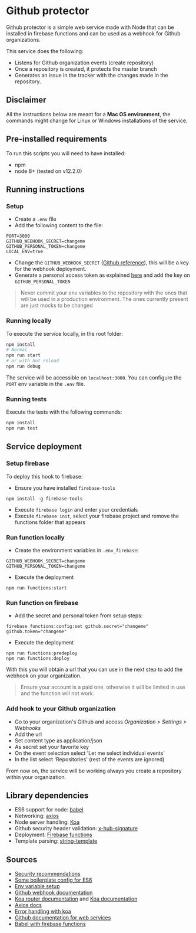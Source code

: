 # Github protector

Github protector is a simple web service made with Node that can be installed
in firebase functions and can be used as a webhook for Github organizations.

This service does the following:
- Listens for Github organization events (create repository)
- Once a repository is created, it protects the master branch
- Generates an issue in the tracker with the changes made in the repository.

## Disclaimer
All the instructions below are meant for a **Mac OS environment**, the commands might change
for Linux or Windows installations of the service.

## Pre-installed requirements

To run this scripts you will need to have installed:
- npm
- node 8+ (tested on v12.2.0)

## Running instructions

### Setup
- Create a `.env` file
- Add the following content to the file:
```
PORT=3000
GITHUB_WEBHOOK_SECRET=changeme
GITHUB_PERSONAL_TOKEN=changeme
LOCAL_ENV=true
```
- Change the `GITHUB_WEBHOOK_SECRET` ([Github reference](https://developer.github.com/webhooks/securing/)), this will be a key for the
webhook deployment.
- Generate a personal access token as explained [here](https://help.github.com/en/articles/creating-a-personal-access-token-for-the-command-line) and
add the key on `GITHUB_PERSONAL_TOKEN`

> Never commit your env variables to the repository with the ones that will be used in a 
production environment. The ones currently present are just mocks to be changed

### Running locally

To execute the service locally, in the root folder:

```bash
npm install
# Normal
npm run start
# or with hot reload
npm run debug
```

The service will be accessible on ``localhost:3000``. You can configure the ``PORT``
env variable in the ``.env`` file.

### Running tests

Execute the tests with the following commands:

```bash
npm install
npm run test
```

## Service deployment

### Setup firebase

To deploy this hook to firebase:
- Ensure you have installed `firebase-tools`
```
npm install -g firebase-tools
```
- Execute `firebase login` and enter your credentials
- Execute `firebase init`, select your firebase project and remove the 
functions folder that appears

### Run function locally
- Create the environment variables in `.env_firebase`:
```
GITHUB_WEBHOOK_SECRET=changeme
GITHUB_PERSONAL_TOKEN=changeme
```
- Execute the deployment
```
npm run functions:start
```

###  Run function on firebase

- Add the secret and personal token from setup steps:
```
firebase functions:config:set github.secret="changeme" github.token="changeme"
```
- Execute the deployment
```
npm run functions:predeploy
npm run functions:deploy
```
With this you will obtain a url that you can use in the next step to add the 
webhook on your organization.

> Ensure your account is a paid one, otherwise it will be limited
in use and the function will not work. 

### Add hook to your Github organization
- Go to your organization's Github and access *Organization > Settings > Webhooks*
- Add the url
- Set content type as application/json
- As secret set your favorite key
- On the event selection select 'Let me select individual events'
- In the list select 'Repositories' (rest of the events are ignored)

From now on, the service will be working always you create a repository
within your organization.

## Library dependencies

- ES6 support for node: [babel](https://babeljs.io/docs/en/babel-node)
- Networking: [axios](https://github.com/axios/axios)
- Node server handling: [Koa](https://koajs.com/)
- Github security header validation: [x-hub-signature](https://github.com/compwright/x-hub-signature)
- Deployment: [Firebase functions](https://firebase.google.com/docs/functions)
- Template parsing: [string-template](https://github.com/Matt-Esch/string-template)

## Sources

- [Security recommendations](https://developer.github.com/webhooks/securing/)
- [Some boilerplate config for ES6](https://medium.com/@onlykiosk/complete-babel-7-guide-for-beginners-in-2019-7dd78214c464)
- [Env variable setup](https://medium.com/the-node-js-collection/making-your-node-js-work-everywhere-with-environment-variables-2da8cdf6e786)
- [Github webhook documentation](https://developer.github.com/webhooks/)
- [Koa router documentation](https://github.com/ZijianHe/koa-router) and [Koa documentation](https://koajs.com/)
- [Axios docs](https://github.com/axios/axios)
- [Error handling with koa](http://travisjeffery.com/b/2015/10/error-responses-on-node-js-with-koa/)
- [Github documentation for web services](https://developer.github.com/v3/)
- [Babel with firebase functions](https://codeburst.io/cloud-functions-for-firebase-with-babel-flow-typescript-796606628d37)